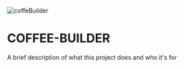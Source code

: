 
![coffeBuilder](https://github.com/AlamRoman/coffee-builder/assets/88334651/d1523d19-322a-4d8f-b26c-c0fa36fe064e)


# COFFEE-BUILDER

A brief description of what this project does and who it's for

